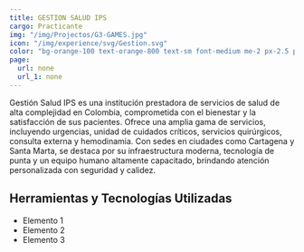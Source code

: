 ```yaml
---
title: GESTION SALUD IPS
cargo: Practicante
img: "/img/Projectos/G3-GAMES.jpg"
icon: "/img/experience/svg/Gestion.svg"
color: "bg-orange-100 text-orange-800 text-sm font-medium me-2 px-2.5 py-0.5 rounded dark:bg-orange-900 dark:text-orange-300"
page:
  url: none
  url_1: none
---
```


Gestión Salud IPS es una institución prestadora de servicios de salud de alta complejidad en Colombia, comprometida con el bienestar y la satisfacción de sus pacientes. Ofrece una amplia gama de servicios, incluyendo urgencias, unidad de cuidados críticos, servicios quirúrgicos, consulta externa y hemodinamia. Con sedes en ciudades como Cartagena y Santa Marta, se destaca por su infraestructura moderna, tecnología de punta y un equipo humano altamente capacitado, brindando atención personalizada con seguridad y calidez.

<!-- ![Texto alternativo](/img/Projectos/Portafolio.jpg) -->

## Herramientas y Tecnologías Utilizadas

- Elemento 1
- Elemento 2
- Elemento 3